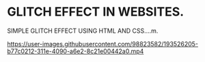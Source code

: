 # GLITCH EFFECT IN WEBSITES.
SIMPLE GLITCH EFFECT USING HTML AND CSS....m.

https://user-images.githubusercontent.com/98823582/193526205-b77c0212-311e-4090-a6e2-8c21e00442a0.mp4
